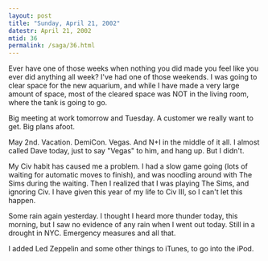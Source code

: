 ```yaml
---
layout: post
title: "Sunday, April 21, 2002"
datestr: April 21, 2002
mtid: 36
permalink: /saga/36.html
---
```


Ever have one of those weeks when nothing you did made you feel like you ever
did anything all week? I've had one of those weekends. I was going to clear
space for the new aquarium, and while I have made a very large amount of space,
most of the cleared space was NOT in the living room, where the tank is going
to go.

Big meeting at work tomorrow and Tuesday. A customer we really want to get.
Big plans afoot.

May 2nd. Vacation. DemiCon. Vegas. And N+I in the middle of it all. I almost
called Dave today, just to say "Vegas" to him, and hang up. But I
didn't.

My Civ habit has caused me a problem. I had a slow game going (lots of waiting
for automatic moves to finish), and was noodling around with The Sims during
the waiting. Then I realized that I was playing The Sims, and ignoring Civ.
I have given this year of my life to Civ III, so I can't let this happen.

Some rain again yesterday. I thought I heard more thunder today, this morning,
but I saw no evidence of any rain when I went out today. Still in a drought
in NYC. Emergency measures and all that.

I added Led Zeppelin and some other things to iTunes, to go into the iPod.

